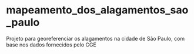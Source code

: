 # mapeamento_dos_alagamentos_sao_paulo
Projeto para georeferenciar os alagamentos na cidade de São Paulo, com base nos dados fornecidos pelo CGE
